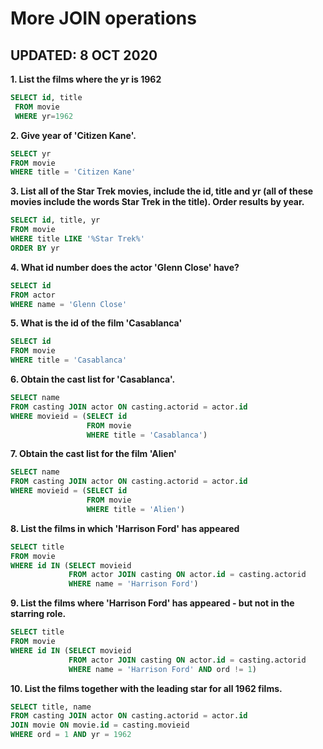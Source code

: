 # More JOIN operations
## UPDATED: 8 OCT 2020

**1. List the films where the yr is 1962** 
~~~sql
SELECT id, title
 FROM movie
 WHERE yr=1962
 ~~~

**2. Give year of 'Citizen Kane'.** 
~~~sql
SELECT yr
FROM movie
WHERE title = 'Citizen Kane'
~~~

**3. List all of the Star Trek movies, include the id, title and yr (all of these movies include the words Star Trek in the title). Order results by year.** 
~~~sql
SELECT id, title, yr
FROM movie
WHERE title LIKE '%Star Trek%'
ORDER BY yr
~~~

**4. What id number does the actor 'Glenn Close' have?** 
~~~sql
SELECT id
FROM actor
WHERE name = 'Glenn Close'
~~~

**5. What is the id of the film 'Casablanca'** 
~~~sql
SELECT id
FROM movie
WHERE title = 'Casablanca'
~~~

**6. Obtain the cast list for 'Casablanca'.** 
~~~sql
SELECT name
FROM casting JOIN actor ON casting.actorid = actor.id
WHERE movieid = (SELECT id
                 FROM movie
                 WHERE title = 'Casablanca')
~~~

**7. Obtain the cast list for the film 'Alien'** 
~~~sql
SELECT name
FROM casting JOIN actor ON casting.actorid = actor.id
WHERE movieid = (SELECT id
                 FROM movie
                 WHERE title = 'Alien')
~~~

**8. List the films in which 'Harrison Ford' has appeared** 
~~~sql
SELECT title
FROM movie
WHERE id IN (SELECT movieid
             FROM actor JOIN casting ON actor.id = casting.actorid
             WHERE name = 'Harrison Ford')
~~~

**9. List the films where 'Harrison Ford' has appeared - but not in the starring role.**
~~~sql
SELECT title
FROM movie
WHERE id IN (SELECT movieid
             FROM actor JOIN casting ON actor.id = casting.actorid
             WHERE name = 'Harrison Ford' AND ord != 1)
~~~


**10. List the films together with the leading star for all 1962 films.** 
~~~sql
SELECT title, name
FROM casting JOIN actor ON casting.actorid = actor.id
JOIN movie ON movie.id = casting.movieid
WHERE ord = 1 AND yr = 1962
~~~

